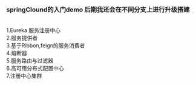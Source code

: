 <h3>springClound的入门demo 后期我还会在不同分支上进行升级搭建</h3><br>
1.Eureka 服务注册中心<br>
2.服务提供者<br>
3.基于Ribbon,feign的服务消费者<br>
4.熔断器<br>
5.服务路由与过滤器<br>
6.高可用分布式配置中心<br>
7.注册中心集群<br>
<br>
